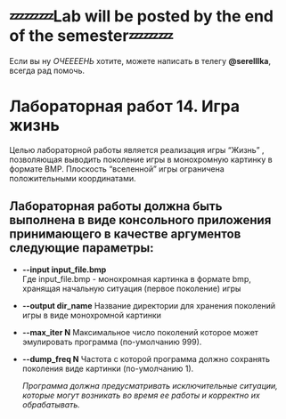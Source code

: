 # 💤💤💤Lab will be posted by the end of the semester💤💤💤
Если вы ну _ОЧЕЕЕЕНЬ_ хотите, можете написать в телегу __@serelllka__, всегда рад помочь. 
# Лабораторная работ 14. Игра жизнь
Целью лабораторной работы является реализация игры “Жизнь” , позволяющая выводить поколение игры в монохромную картинку в формате BMP. Плоскость “вселенной” игры ограничена положительными координатами.
## Лабораторная работы должна быть выполнена в виде консольного приложения принимающего в качестве аргументов следующие параметры:
* __--input input_file.bmp__  
	Где input_file.bmp - монохромная картинка в формате bmp, хранящая начальную ситуация (первое поколение) игры
* __--output dir_name__ 
	Название директории для хранения поколений игры в виде монохромной картинки
* __--max_iter N__
			Максимальное число поколений которое может эмулировать программа (по-умолчанию 999).
* __--dump_freq N__
  Частота с которой программа должно сохранять поколения виде картинки (по-умолчанию 1).

  _Программа должна предусматривать исключительные ситуации, которые могут возникать во время ее работы и корректно их обрабатывать._ 
